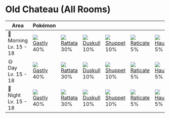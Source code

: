 # Old Chateau (All Rooms)

Area                        | Pokémon                       | &nbsp;                         | &nbsp;                         | &nbsp;                         | &nbsp;                         | &nbsp;                        | 
---                         | ---                           | ---                            | ---                            | ---                            | ---                            | ---                           | 
🌅<br>Morning<br>Lv. 15 - 18 | ![][092]<br> [Gastly]<br> 40% | ![][019]<br> [Rattata]<br> 30% | ![][355]<br> [Duskull]<br> 10% | ![][353]<br> [Shuppet]<br> 10% | ![][020]<br> [Raticate]<br> 5% | ![][093]<br> [Haunter]<br> 5% | 
🌞<br>Day<br>Lv. 15 - 18     | ![][092]<br> [Gastly]<br> 40% | ![][019]<br> [Rattata]<br> 30% | ![][355]<br> [Duskull]<br> 10% | ![][353]<br> [Shuppet]<br> 10% | ![][020]<br> [Raticate]<br> 5% | ![][093]<br> [Haunter]<br> 5% | 
🌙<br>Night<br>Lv. 15 - 18   | ![][092]<br> [Gastly]<br> 40% | ![][019]<br> [Rattata]<br> 30% | ![][355]<br> [Duskull]<br> 10% | ![][353]<br> [Shuppet]<br> 10% | ![][020]<br> [Raticate]<br> 5% | ![][093]<br> [Haunter]<br> 5% | 

[Rattata]: ../../pokemon_changes/019/
[Raticate]: ../../pokemon_changes/020/
[Gastly]: ../../pokemon_changes/092/
[Haunter]: ../../pokemon_changes/093/
[Shuppet]: ../../pokemon_changes/353/
[Duskull]: ../../pokemon_changes/355/
[019]: ../img/pokemon/019.png
[020]: ../img/pokemon/020.png
[092]: ../img/pokemon/092.png
[093]: ../img/pokemon/093.png
[353]: ../img/pokemon/353.png
[355]: ../img/pokemon/355.png
